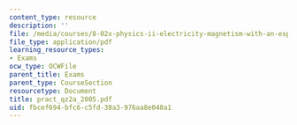 ```yaml
---
content_type: resource
description: ''
file: /media/courses/8-02x-physics-ii-electricity-magnetism-with-an-experimental-focus-spring-2005/fbcef694bfc6c5fd38a3976aa8e048a1_pract_qz2a_2005.pdf
file_type: application/pdf
learning_resource_types:
- Exams
ocw_type: OCWFile
parent_title: Exams
parent_type: CourseSection
resourcetype: Document
title: pract_qz2a_2005.pdf
uid: fbcef694-bfc6-c5fd-38a3-976aa8e048a1
---
```

